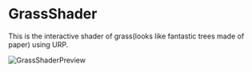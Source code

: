 # GrassShader
This is the interactive shader of grass(looks like fantastic trees made of paper) using URP. 

![GrassShaderPreview](https://user-images.githubusercontent.com/128976273/227782464-4abb9ee6-24ab-4b1a-9646-005dc64bb7dc.gif)
